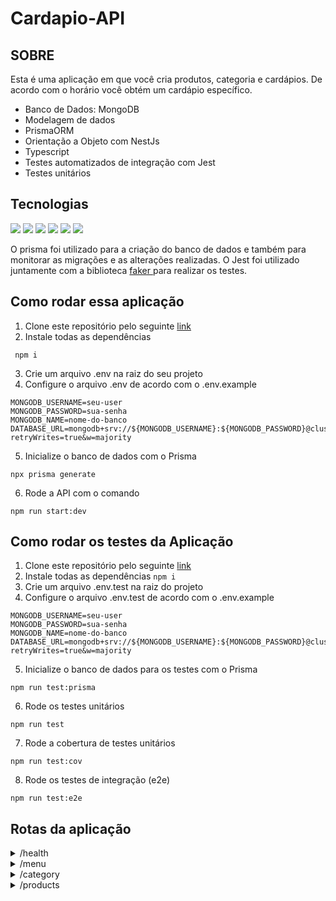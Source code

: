 # Cardapio-API 

## SOBRE 

Esta é uma aplicação em que você cria produtos, categoria e cardápios. De acordo com o horário você obtém um cardápio específico. 

- Banco de Dados: MongoDB
- Modelagem de dados
- PrismaORM
- Orientação a Objeto com NestJs
- Typescript
- Testes automatizados de integração com Jest
- Testes unitários

## Tecnologias

<p>
  <img src="https://img.shields.io/badge/MongoDB-4EA94B?style=for-the-badge&logo=mongodb&logoColor=white" />
  <img src="https://img.shields.io/badge/Jest-C21325?style=for-the-badge&logo=jest&logoColor=white" />
  <img src="https://img.shields.io/badge/nestjs-E0234E?style=for-the-badge&logo=nestjs&logoColor=white" />
  <img src="https://img.shields.io/badge/Postman-FF6C37?style=for-the-badge&logo=Postman&logoColor=white" />
  <img src="https://img.shields.io/badge/Prisma-3982CE?style=for-the-badge&logo=Prisma&logoColor=white" />
  <img src="https://img.shields.io/badge/TypeScript-007ACC?style=for-the-badge&logo=typescript&logoColor=white" />
</p>
O prisma foi utilizado para a criação do banco de dados e também para monitorar as migrações e as alterações realizadas. O Jest foi utilizado juntamente com a biblioteca <a href="https://fakerjs.dev/api/"> faker </a> para realizar os testes. 

## Como rodar essa aplicação

1. Clone este repositório pelo seguinte <a href="https://github.com/taisoliva/cardapio-api.git"> link </a>
2.  Instale todas as dependências 
```
 npm i
```
3. Crie um arquivo .env na raiz do seu projeto
4. Configure o arquivo .env de acordo com o .env.example
```
MONGODB_USERNAME=seu-user
MONGODB_PASSWORD=sua-senha
MONGODB_NAME=nome-do-banco
DATABASE_URL=mongodb+srv://${MONGODB_USERNAME}:${MONGODB_PASSWORD}@cluster0.tawzcp8.mongodb.net/${MONGODB_NAME}?retryWrites=true&w=majority

```
5. Inicialize o banco de dados com o Prisma
```
npx prisma generate
```
6. Rode a API com o comando
```
npm run start:dev
```

## Como rodar os testes da Aplicação

1. Clone este repositório pelo seguinte <a href="https://github.com/taisoliva/cardapio-api.git"> link </a>
2.  Instale todas as dependências 
```npm i ```
3. Crie um arquivo .env.test na raiz do projeto
4. Configure o arquivo .env.test de acordo com o .env.example
```
MONGODB_USERNAME=seu-user
MONGODB_PASSWORD=sua-senha
MONGODB_NAME=nome-do-banco
DATABASE_URL=mongodb+srv://${MONGODB_USERNAME}:${MONGODB_PASSWORD}@cluster0.tawzcp8.mongodb.net/${MONGODB_NAME}?retryWrites=true&w=majority

```
5. Inicialize o banco de dados para os testes com o Prisma
```
npm run test:prisma
```
6. Rode os testes unitários
```
npm run test
```
7. Rode a cobertura de testes unitários
```
npm run test:cov
```
8. Rode os testes de integração (e2e)
```
npm run test:e2e
```

## Rotas da aplicação

<details>
  <summary>/health</summary>
    Você pode testar se a aplicação está OK. Retorno é 'I'm Ok'
</details>

<details>
  <summary>/menu</summary>

  Você pode usar os seguintes métodos HTTP para interagir com este projeto:

  - **GET: /menu** Use o método GET para recuperar informações de menus. Exemplo de retorno
    ```
     [
      {
        "id": "6532f95f1ffffd75e088d384",
        "name": "Bolos e Tortas!",
        "type": "noturno",
        "products": [
            {
                "id": "65332fae38310a4e610a1f38",
                "name": "Bolo de Cenoura!!",
                "price": 1200,
                "image": "https://assets.unileversolutions.com/recipes-v2/67405.jpg",
                "description": "Bolo feito com cenouras recém colhidas e uma deliciosa cobertura de chocolate",
                "menuId": "6532f95f1ffffd75e088d384",
                "categoryId": "6532f9601ffffd75e088d385"
            }
        ]
      }
    ]
    ```
  - **GET: /menu/menuID** Use o método GET para recuperar informações de um menu específico.
 
  
  - **POST: /menu** Use o método POST para criar novos recursos no projeto. Necessário passar o seguinte body
    ```
    body = {
      name: "Nome do seu Menu",
      type: "diurno" | "noturno"
    }
    ```
 
  - **PATCH: /menu/menuId** Use o método PATCH para atualizar parcialmente algum menu. Necessário passar no body o que se deseja atualizar:
    ```
    body = {
      name: "Nome do Menu Atualizado",
    }
    ```
 
  - **DELETE: /menu/menuId** Use o método DELETE para excluir um menu específico

</details>

<details>
  <summary>/category</summary>

  Você pode usar os seguintes métodos HTTP para interagir com este projeto:

  - **GET: /category** Use o método GET para recuperar informações das categorias. Exemplo de retorno
    ```
     [
       {
        "id": "6532f9601ffffd75e088d385",
        "name": "Doce",
        "products": [
            {
                "id": "65332fae38310a4e610a1f38",
                "name": "Bolo de Cenoura!!",
                "price": 1200,
                "image": "https://assets.unileversolutions.com/recipes-v2/67405.jpg",
                "description": "Bolo feito com cenouras recém colhidas e uma deliciosa cobertura de chocolate",
                "menuId": "6532f95f1ffffd75e088d384",
                "categoryId": "6532f9601ffffd75e088d385"
            }
        ]
      }
    ]
    ```
  - **GET: /category/categoryID** Use o método GET para recuperar informações de uma categoria específica.
 
  
  - **POST: /category** Use o método POST para criar novos recursos no projeto. Necessário passar o seguinte body
    ```
    body = {
      name: "Nome da Categoria",
    }
    ```
 
  - **PATCH: /category/categoryID** Use o método PATCH para atualizar parcialmente alguma categoria. Necessário passar no body o que se deseja atualizar:
    ```
    body = {
      name: "Nome da Categoria Atualizada",
    }
    ```
 
  - **DELETE: /category/categoryID** Use o método DELETE para excluir uma categoria específica

</details>

<details>
  <summary>/products</summary>

  Você pode usar os seguintes métodos HTTP para interagir com este projeto:

  - **GET: /products** Use o método GET para recuperar informações dos produtos. Exemplo de retorno
    ```
     [
      {
        "id": "65332fae38310a4e610a1f38",
        "name": "Bolo de Cenoura!!",
        "price": 1200,
        "image": "https://assets.unileversolutions.com/recipes-v2/67405.jpg",
        "description": "Bolo feito com cenouras recém colhidas e uma deliciosa cobertura de chocolate",
        "menuId": "6532f95f1ffffd75e088d384",
        "categoryId": "6532f9601ffffd75e088d385"
     }
    ]
    ```
  - **GET: /products/productID** Use o método GET para recuperar informações de um produto específico.
 
  
  - **POST: /products** Use o método POST para criar novos recursos no projeto. Necessário passar o seguinte body
    ```
    body = {
      name: "Nome do Produto",
      price: 1120,
      imagem: URL da Imagem,
      description: descrição breve do produto,
      menuId: menu_id,
      categoryId: category_id 
    }
    ```
 
  - **PATCH: /products/productID** Use o método PATCH para atualizar parcialmente algum produto. Necessário passar no body o que se deseja atualizar:
    ```
    body = {
      name: "Nome da Produto Atualizado",
    }
    ```
 
  - **DELETE: /products/productID** Use o método DELETE para excluir um produto específico.

</details>
